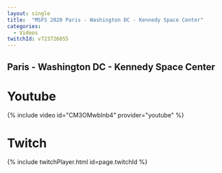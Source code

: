 ```yaml
---
layout: single
title:  "MSFS 2020 Paris - Washington DC - Kennedy Space Center"
categories:
  - Videos
twitchId: v723726055
---
```


## Paris - Washington DC - Kennedy Space Center

# Youtube
{% include video id="CM3OMwblnb4" provider="youtube" %}

# Twitch
{% include twitchPlayer.html id=page.twitchId %}
